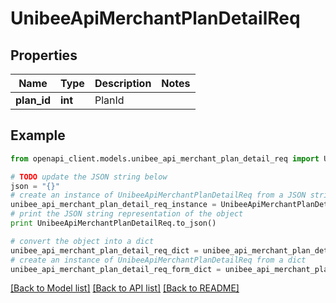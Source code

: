 # UnibeeApiMerchantPlanDetailReq


## Properties

Name | Type | Description | Notes
------------ | ------------- | ------------- | -------------
**plan_id** | **int** | PlanId | 

## Example

```python
from openapi_client.models.unibee_api_merchant_plan_detail_req import UnibeeApiMerchantPlanDetailReq

# TODO update the JSON string below
json = "{}"
# create an instance of UnibeeApiMerchantPlanDetailReq from a JSON string
unibee_api_merchant_plan_detail_req_instance = UnibeeApiMerchantPlanDetailReq.from_json(json)
# print the JSON string representation of the object
print UnibeeApiMerchantPlanDetailReq.to_json()

# convert the object into a dict
unibee_api_merchant_plan_detail_req_dict = unibee_api_merchant_plan_detail_req_instance.to_dict()
# create an instance of UnibeeApiMerchantPlanDetailReq from a dict
unibee_api_merchant_plan_detail_req_form_dict = unibee_api_merchant_plan_detail_req.from_dict(unibee_api_merchant_plan_detail_req_dict)
```
[[Back to Model list]](../README.md#documentation-for-models) [[Back to API list]](../README.md#documentation-for-api-endpoints) [[Back to README]](../README.md)



